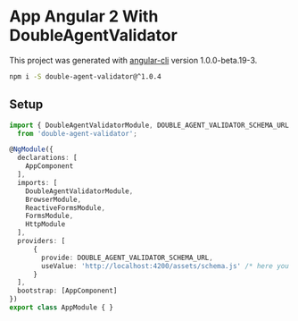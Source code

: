 # App Angular 2 With DoubleAgentValidator

This project was generated with [angular-cli](https://github.com/angular/angular-cli) version 1.0.0-beta.19-3.


```bash
npm i -S double-agent-validator@^1.0.4
```


## Setup

```typescript
import { DoubleAgentValidatorModule, DOUBLE_AGENT_VALIDATOR_SCHEMA_URL }
  from 'double-agent-validator';

@NgModule({
  declarations: [
    AppComponent
  ],
  imports: [
    DoubleAgentValidatorModule,
    BrowserModule,
    ReactiveFormsModule,
    FormsModule,
    HttpModule
  ],
  providers: [
      {
        provide: DOUBLE_AGENT_VALIDATOR_SCHEMA_URL,
        useValue: 'http://localhost:4200/assets/schema.js' /* here you should point to your double-validator backend endpoint */
      }
  ],
  bootstrap: [AppComponent]
})
export class AppModule { }
```
